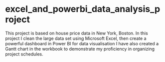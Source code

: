 # excel_and_powerbi_data_analysis_project
This project is based on house price data in New York, Boston.
In this project I clean the large data set using Microsoft Excel, then create a powerful dashboard in Power BI for data visualisation
I have also created a Gantt chart in the workbook to demonstrate my proficiency in organizing project schedules.
